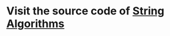 # Visit the source code of [**String Algorithms**](https://github.com/yuran1811/Algorithms-Solutions/tree/main/Algorithms/String)
